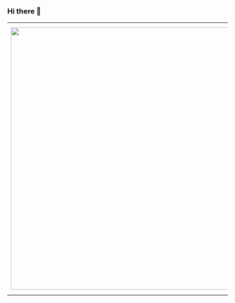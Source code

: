 ### Hi there 👋

<!--
**Fayst2D/Fayst2D** is a ✨ _special_ ✨ repository because its `README.md` (this file) appears on your GitHub profile.

Here are some ideas to get you started:

- 🔭 I’m currently working on ...
- 🌱 I’m currently learning ...
- 👯 I’m looking to collaborate on ...
- 🤔 I’m looking for help with ...
- 💬 Ask me about ...
- 📫 How to reach me: ...
- 😄 Pronouns: ...
- ⚡ Fun fact: ...
-->
<p align="center">
<table>
  <tr>
      <td><img align="left" width=600px src ="https://github-readme-stats.vercel.app/api?username=Fayst2D&show_icons=true&theme=radical&hide_border=true&hide_layout=true"/</td>
      <td><img width=600px src ="https://github-readme-stats.vercel.app/api/top-langs/?username=Fayst2D&layout=compact&theme=radical&hide=QMake&hide_border=true&hide_layout=true/></td>
  </tr>   
</table>
</p>





![willianrod's wakatime stats](https://github-readme-stats.vercel.app/api/wakatime?username=Fayst2D&theme=radical)

